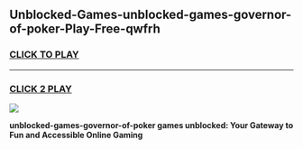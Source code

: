 
## Unblocked-Games-unblocked-games-governor-of-poker-Play-Free-qwfrh
<h3>
<a href="https://premium76.site?title=unblocked-games-governor-of-poker&ref=23A">CLICK TO PLAY</a></h3>
<hr>

<h3>
<a href="https://premium76.site?title=unblocked-games-governor-of-poker&ref=23A">CLICK 2 PLAY</a>
  
</h3>

<a href="https://premium76.site?title=unblocked-games-governor-of-poker&ref=23A"><img src="https://clearcache.store/games.png"></a>


**unblocked-games-governor-of-poker games unblocked: Your Gateway to Fun and Accessible Online Gaming**
